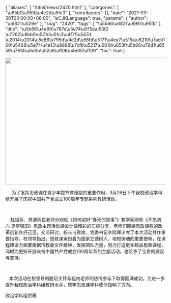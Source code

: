 {
    "aliases": [
        "/html/news/2420.html"
    ],
    "categories": [
        "\u65b0\u95fb\u4e2d\u5fc3"
    ],
    "contributors": [],
    "date": "2021-03-30T00:00:00+08:00",
    "isCJKLanguage": true,
    "params": {
        "author": "\u6821\u529e"
    },
    "slug": "2420",
    "tags": [
        "\u5b66\u6821\u8981\u95fb"
    ],
    "title": "\u5b66\u4e60\u767e\u5e74\u515a\u53f2 \u7262\u8bb0\u521d\u5fc3\u4f7f\u547d \u2014\u2014\u5e86\u795d\u4e2d\u56fd\u5171\u4ea7\u515a\u6210\u7acb100\u5468\u5e74\u4e13\u9898\u7cfb\u5217\u601d\u653f\u5b66\u79d1\u6559\u7814\u6d3b\u52a8\uff08\u4e00\uff09",
    "toc": true
}


<img
    src="https://cdn.tfls.online/mirror/full/84afef3680c64a58b97bb331ba5362062e09c38b.jpg"
    style="display:block;margin-left:auto;margin-right:auto;"
    decoding="async"
    fetchpriority="auto"
    loading="lazy"
    height="400"
    width="600"
/>




      为了发挥思政课在青少年拔节育穗期的重要作用，3月26日下午我校政治学科组开展了庆祝中国共产党成立100周年专题系列教研活动。




       




    杜福芳、苏波两位老师分别就《如何讲好“春天的故事”》教学案例和《不忘初心 逐梦强国》思政主题活动课设计做精彩的汇报分享，老师们围绕思政课程的改革创新各抒己见，交流研讨。校长刁雅俊、党委书记李晓辉出席了本次活动并作重要指导。校领导指出，思政课承担着为国家立德树人，培根铸魂的重要使命，在课程建设方面要根据市教委文件精神，发挥团队力量，努力打造更多精品思政课程，同时为更好开展庆祝中国共产党成立100周年系列主题活动，也给予了宝贵的建议与支持。




      




   本次活动在校领导的殷切关怀与组内老师的热情参与下取得圆满成功，为进一步提升我校政治学科组教研水平，筑牢思政课学科使命指明了方向。




  





政治学科组供稿


